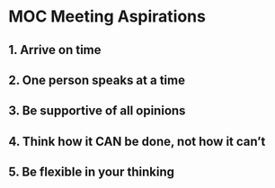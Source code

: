 # MOC Meeting Aspirations

## 1. Arrive on time

## 2. One person speaks at a time

## 3. Be supportive of all opinions

## 4. Think how it CAN be done, not how it can’t

## 5. Be flexible in your thinking
